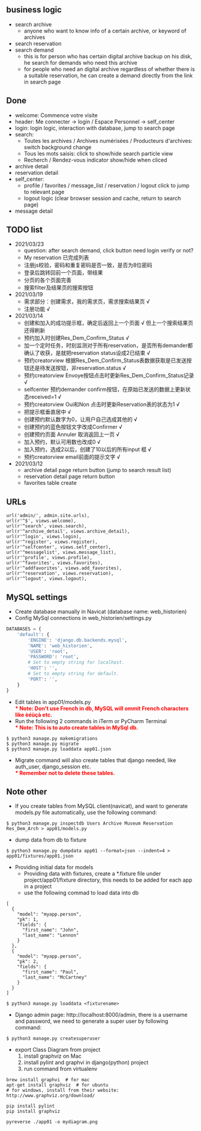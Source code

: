 ## business logic  
- search archive
    - anyone who want to know info of a certain archive, or keyword of archives
- search reservation
- search demand  
    - this is for person who has certain digital archive backup on his disk, he search for demands who need this archive
    - for people who need an digital archive regardless of whether there is a suitable reservation, he can create a demand directly from the link in search page
    

## Done
- welcome: Commence votre visite
- header: Me connecter -> login / Espace Personnel -> self_center
- login: login logic, interaction with database, jump to search page
- search: 
    - Toutes les archives / Archives numérisées / Producteurs d'archives: switch background change
    - Tous les mots saisis: click to show/hide search particle view
    - Recherch / Rendez-vous indicator show/hide when cliced
- archive detail
- reservation detail
- self_center:
    - profile / favorites / message_list / reservation / logout click to jump to relevant page
    - logout logic (clear browser session and cache, return to search page)
- message detail
       
## TODO list
- 2021/03/23
    - question: after search demand, click button need login verify or not?
    - My reservation 已完成列表
    - 注册js校验，密码和重复密码是否一致，是否为8位密码
    - 登录后跳转回前一个页面，带结果
    - 分页的各个页面完善
    - 搜索filter及结果页的搜索按钮
- 2021/03/19
    - 需求部分：创建需求，我的需求页，需求搜索结果页  √
    - 注册功能 √
- 2021/03/14
    - 创建和加入的成功提示框，确定后返回上一个页面  √  但上一个搜索结果页还得刷新
    - 预约加入时创建Res_Dem_Confirm_Status  √
    - 加一个定时任务，时刻监测对于所有reservation，是否所有demander都确认了收获，是就把reservation status设成2已结束  √
    - 预约creatorview 根据Res_Dem_Confirm_Status表数据获取是已发送按钮还是待发送按钮，非reservation.status  √
    - 预约creatorview Envoye按钮点击时更新Res_Dem_Confirm_Status记录  √
    - selfcenter 预约demander confirm按钮，在原始已发送的数据上更新状态received=1  √
    - 预约creatorview Oui和Non 点击时更新Reservation表的状态为1  √
    - 把提示框垂直居中  √
    - 创建预约默认数字为0，让用户自己选成其他的  √
    - 创建预约的蓝色按钮文字改成Confirmer  √
    - 创建预约页面 Annuler 取消返回上一页  √
    - 加入预约，默认可用数也改成0  √
    - 加入预约，选成2以后，创建了10以后的所有input 框  √
    - 预约creatorview email前面的提示文字  √
- 2021/03/12
    - archive detail page return button (jump to search result list)
    - reservation detail page return button
    - favorites table create



## URLs
```djangourlpath
url('admin/', admin.site.urls),
url(r'^$', views.welcome),
url(r'^search', views.search),
url(r'^archive_detail', views.archive_detail),
url(r'^login', views.login),
url(r'^register', views.register),
url(r'^selfcenter', views.self_center),
url(r'^messagelist', views.message_list),
url(r'^profile', views.profile),
url(r'^favorites', views.favorites),
url(r'^addfavorites', views.add_favorites),
url(r'^reservation', views.reservation),
url(r'^logout', views.logout),
```

## MySQL settings
- Create database manually in Navicat (database name: web_historien)
- Config MySql connections in web_historien/settings.py  
```python
DATABASES = {  
    'default': {  
        'ENGINE': 'django.db.backends.mysql',  
        'NAME': 'web_historien',  
        'USER': 'root',  
        'PASSWORD': 'root',  
        # Set to empty string for localhost.  
        'HOST': '',  
        # Set to empty string for default.  
        'PORT': '',  
    }  
}
```
- Edit tables in app01/models.py  
<font color=red>**\* Note: Don't use French in db, MySQL will ommit French characters like èéùçà etc.**</font>
- Run the following 2 commands in iTerm or PyCharm Terminal  
<font color=red>**\* Note: This is to auto create tables in MySql db.**</font>
```shell script
$ python3 manage.py makemigrations  
$ python3 manage.py migrate  
$ python3 manage.py loaddata app01.json
```
- Migrate command will also create tables that django needed, like auth_user, django_session etc.  
<font color=red>**\* Remember not to delete these tables.**</font>
  

## Note other  
- If you create tables from MySQL client(navicat), and want to generate models.py file automatically, use the following command:   
```shell script
$ python3 manage.py inspectdb Users Archive Museum Reservation Res_Dem_Arch > app01/models.py
```

- dump data from db to fixture
```shell script
$ python3 manage.py dumpdata app01 --format=json --indent=4 > app01/fixtures/app01.json
```

- Providing initial data for models  
    - Providing data with fixtures, create a *.fixture file under project/app01/fixture directory, this needs to be added for each app in a project
    - use the following commad to load data into db  
```
[
  {
    "model": "myapp.person",
    "pk": 1,
    "fields": {
      "first_name": "John",
      "last_name": "Lennon"
    }
  },
  {
    "model": "myapp.person",
    "pk": 2,
    "fields": {
      "first_name": "Paul",
      "last_name": "McCartney"
    }
  }
]
```

```shell script
$ python3 manage.py loaddata <fixturename> 
```

- Django admin page: http://localhost:8000/admin, there is a username and password, we need to generate a super user by following command:  
```shell script
$ python3 manage.py createsuperuser
```

- export Class Diagram from project
    1. install graphviz on Mac  
    2. install pylint and graphvi in django(python) project  
    3. run command from virtualenv  
```shell script
brew install graphvi  # for mac
apt-get install graphviz  # for ubuntu
# for windows, install from their website: http://www.graphviz.org/download/ 
```
    
```
pip install pylint
pip install graphviz
```
    
```
pyreverse ./app01 -o mydiagram.png 
```
  
    
    